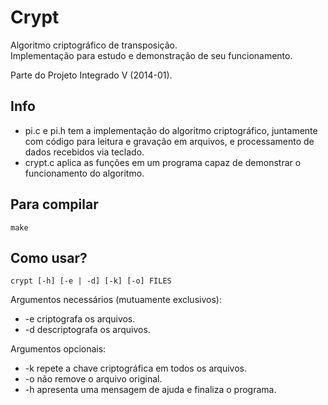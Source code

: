 # Crypt

Algoritmo criptográfico de transposição.  
Implementação para estudo e demonstração de seu funcionamento.

Parte do Projeto Integrado V (2014-01).

## Info

* pi.c e pi.h tem a implementação do algoritmo criptográfico,
juntamente com código para leitura e gravação em arquivos, e
processamento de dados recebidos via teclado.
* crypt.c aplica as funções em um programa capaz de demonstrar
o funcionamento do algoritmo.

## Para compilar

    make

## Como usar?

    crypt [-h] [-e | -d] [-k] [-o] FILES

Argumentos necessários (mutuamente exclusivos):

* -e    criptografa os arquivos.
* -d    descriptografa os arquivos.

Argumentos opcionais:

* -k    repete a chave criptográfica em todos os arquivos.
* -o    não remove o arquivo original.
* -h    apresenta uma mensagem de ajuda e finaliza o programa.
